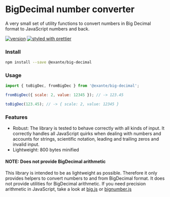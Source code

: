# BigDecimal number converter

A very small set of utility functions to convert numbers in Big Decimal format to JavaScript
numbers and back.

[![version][version-badge]][package]
[![styled with prettier](https://img.shields.io/badge/styled_with-prettier-ff69b4.svg?style=flat-square)](https://github.com/prettier/prettier)


### Install

```bash
npm install --save @exante/big-decimal
```

### Usage

```javascript
import { toBigDec, fromBigDec } from '@exante/big-decimal';

fromBigDec({ scale: 2, value: 12345 }); // -> 123.45

toBigDec(123.45); // -> { scale: 2, value: 12345 }
```

### Features
* Robust: The library is tested to behave correctly with all kinds of input. It correctly handles all JavaScript quirks when dealing with numbers and accounts for strings, scientific notation, leading and trailing zeros and invalid input.
* Lightweight: 800 bytes minified

#### NOTE: Does not provide BigDecimal arithmetic
This library is intended to be as lightweight as possible. Therefore it only provides helpers to convert numbers
to and from BigDecimal format. It does not provide utilities for BigDecimal arithmetic.
If you need precision arithmetic in JavaScript, take a look at
[big.js](https://github.com/MikeMcl/big.js/) or [bignumber.js](https://github.com/MikeMcl/bignumber.js/)


[version-badge]: https://img.shields.io/npm/v/@exante/big-decimal.svg?style=flat-square
[package]: https://www.npmjs.com/package/@exante/big-decimal
